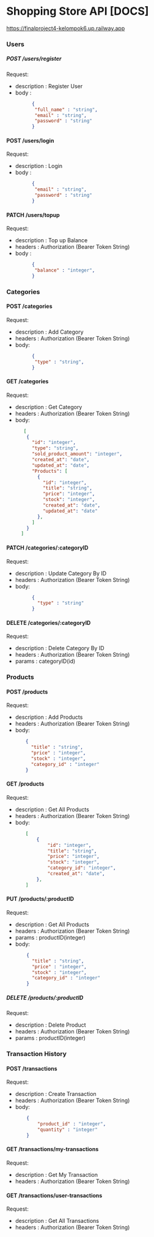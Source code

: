 # Shopping Store API [DOCS]
https://finalproject4-kelompok6.up.railway.app
### Users
##### POST /users/register
Request:
- description : Register User
- body :
  ``` json
        {
         "full_name" : "string",
         "email" : "string",
         "password" : "string"
        }
  ```
#### POST /users/login
Request:
- description : Login 
- body :
  ``` json
        {
         "email" : "string",
         "password" : "string"
        }
  ```
#### PATCH /users/topup
Request:
- description : Top up Balance
- headers : Authorization (Bearer Token String)
- body :
  ``` json
        {
         "balance" : "integer",
        }
  ```
### Categories
#### POST /categories
Request:
- description : Add Category
- headers : Authorization (Bearer Token String)
- body:
  ``` json
        {
         "type" : "string",
        }
  ```
#### GET /categories
Request:
- description : Get Category
- headers : Authorization (Bearer Token String)
- body:
    ``` json
       [
        {
          "id": "integer",
          "type": "string",
          "sold_product_amount": "integer",
          "created_at": "date",
          "updated_at": "date",
          "Products": [
            {
              "id": "integer",
              "title": "string",
              "price": "integer",
              "stock": "integer",
              "created_at": "date",
              "updated_at": "date"
            },
          ]
        }
      ]
  ```
#### PATCH /categories/:categoryID
Request:
- description : Update Category By ID
- headers : Authorization (Bearer Token String)
- body:
  ```json
        {
          "type" : "string"
        }
  ```
#### DELETE /categories/:categoryID
Request:
- description : Delete Category By ID
- headers : Authorization (Bearer Token String)
- params : categoryID(id)

### Products
#### POST /products
Request:
- description : Add Products
- headers : Authorization (Bearer Token String)
- body:
 ```json
        {
          "title" : "string",
          "price" : "integer",
          "stock" : "integer",
          "category_id" : "integer"
        }
  ```
#### GET /products
Request:
- description : Get All Products
- headers : Authorization (Bearer Token String)
- body:
 ```json
        [
            {
                "id": "integer",
                "title": "string",
                "price": "integer",
                "stock": "integer",
                "category_id": "integer",
                "created_at": "date",
            },
        ]
 ```
#### PUT /products/:productID
Request:
- description : Get All Products
- headers : Authorization (Bearer Token String)
- params : productID(integer)
- body:
    ```json
        {
          "title" : "string",
          "price" : "integer",
          "stock" : "integer",
          "category_id" : "integer"
        }
    ```
##### DELETE /products/:productID
Request:
- description : Delete Product
- headers : Authorization (Bearer Token String)
- params : productID(integer)

### Transaction History
#### POST /transactions
Request:
- description : Create Transaction
- headers : Authorization (Bearer Token String)
- body:
    ```json
        {
            "product_id" : "integer",
            "quantity" : "integer"
        }
    ```
#### GET /transactions/my-transactions
Request:
- description : Get My Transaction
- headers : Authorization (Bearer Token String)

#### GET /transactions/user-transactions
Request:
- description : Get All Transactions
- headers : Authorization (Bearer Token String)
